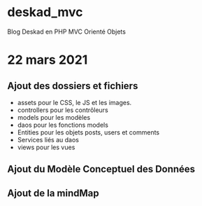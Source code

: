 # deskad_mvc
Blog Deskad en PHP MVC Orienté Objets

# 22 mars 2021
## Ajout des dossiers et fichiers
- assets pour le CSS, le JS et les images.
- controllers pour les contrôleurs
- models pour les modèles
- daos pour les fonctions models
- Entities pour les objets posts, users et comments
- Services liés au daos
- views pour les vues

## Ajout du Modèle Conceptuel des Données

## Ajout de la mindMap
